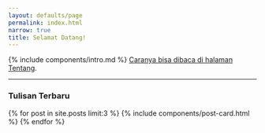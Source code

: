 ```yaml
---
layout: defaults/page
permalink: index.html
narrow: true
title: Selamat Datang!
---
```


{% include components/intro.md %} [Caranya bisa dibaca di halaman](about.html#buy-me-coffee) [Tentang](about.html).

---

### Tulisan Terbaru

{% for post in site.posts limit:3 %}
{% include components/post-card.html %}
{% endfor %}


